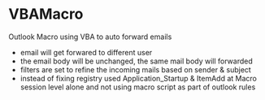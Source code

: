 # VBAMacro
Outlook Macro using VBA to auto forward emails
- email will get forwared to different user
- the email body will be unchanged, the same mail body will forwarded
- filters are set to refine the incoming mails based on sender & subject
- instead of fixing registry used Application_Startup & ItemAdd at Macro session level alone and not using macro script as part of outlook rules
